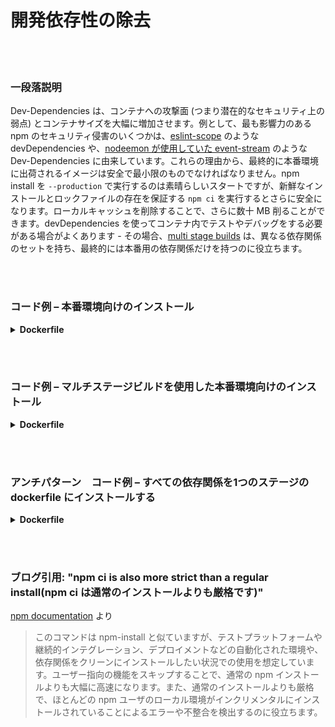 # 開発依存性の除去

<br/><br/>

### 一段落説明

Dev-Dependencies は、コンテナへの攻撃面 (つまり潜在的なセキュリティ上の弱点) とコンテナサイズを大幅に増加させます。例として、最も影響力のある npm のセキュリティ侵害のいくつかは、[eslint-scope](https://eslint.org/blog/2018/07/postmortem-for-malicious-package-publishes) のような devDependencies や、[nodeemon が使用していた event-stream](https://snyk.io/blog/a-post-mortem-of-the-malicious-event-stream-backdoor/) のような Dev-Dependencies に由来しています。これらの理由から、最終的に本番環境に出荷されるイメージは安全で最小限のものでなければなりません。npm install を `--production` で実行するのは素晴らしいスタートですが、新鮮なインストールとロックファイルの存在を保証する `npm ci` を実行するとさらに安全になります。ローカルキャッシュを削除することで、さらに数十 MB 削ることができます。devDependencies を使ってコンテナ内でテストやデバッグをする必要がある場合がよくあります - その場合、[multi stage builds](./sections/docker/multi_stage_builds.japanese.md) は、異なる依存関係のセットを持ち、最終的には本番用の依存関係だけを持つのに役立ちます。

<br/><br/>

### コード例 – 本番環境向けのインストール

<details>

<summary><strong>Dockerfile</strong></summary>

```dockerfile
FROM node:12-slim AS build

WORKDIR /usr/src/app
COPY package.json package-lock.json ./
RUN npm ci --production && npm clean cache --force

# 残りはここに来ます
```

</details>

<br/><br/>

### コード例 – マルチステージビルドを使用した本番環境向けのインストール

<details>

<summary><strong>Dockerfile</strong></summary>

```dockerfile
FROM node:14.8.0-alpine AS build

COPY --chown=node:node package.json package-lock.json ./
# ✅ セーフインストール
RUN npm ci
COPY --chown=node:node src ./src
RUN npm run build


# ランタイムステージ
FROM node:14.8.0-alpine

COPY --chown=node:node --from=build package.json package-lock.json ./
COPY --chown=node:node --from=build node_modules ./node_modules
COPY --chown=node:node --from=build dist ./dist

# ✅ 開発パッケージをクリーンにする
RUN npm prune --production

CMD [ "node", "dist/app.js" ]
```

</details>


<br/><br/>

### アンチパターン　コード例 – すべての依存関係を1つのステージの dockerfile にインストールする

<details>

<summary><strong>Dockerfile</strong></summary>

```dockerfile
FROM node:12-slim AS build

WORKDIR /usr/src/app
COPY package.json package-lock.json ./
# 以下2つのミスがあります: dev の依存関係のインストールをし、npm インストール後にキャッシュを削除していません
RUN npm install

# The rest comes here
```

</details>

<br/><br/>

### ブログ引用: "npm ci is also more strict than a regular install(npm ci は通常のインストールよりも厳格です)"

[npm documentation](https://docs.npmjs.com/cli/ci.html) より

> このコマンドは npm-install と似ていますが、テストプラットフォームや継続的インテグレーション、デプロイメントなどの自動化された環境や、依存関係をクリーンにインストールしたい状況での使用を想定しています。ユーザー指向の機能をスキップすることで、通常の npm インストールよりも大幅に高速になります。また、通常のインストールよりも厳格で、ほとんどの npm ユーザのローカル環境がインクリメンタルにインストールされていることによるエラーや不整合を検出するのに役立ちます。
